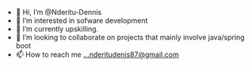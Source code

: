 - 👋 Hi, I’m @Nderitu-Dennis
- 👀 I’m interested in sofware development
- 🌱 I’m currently upskilling. 
- 💞️ I’m looking to collaborate on projects that mainly involve java/spring boot  
- 📫 How to reach me ...nderitudenis87@gmail.com

<!---
Nderitu-Dennis/Nderitu-Dennis is a ✨ special ✨ repository because its `README.md` (this file) appears on your GitHub profile.
You can click the Preview link to take a look at your changes.
--->
